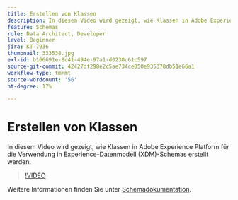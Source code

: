 ```yaml
---
title: Erstellen von Klassen
description: In diesem Video wird gezeigt, wie Klassen in Adobe Experience Platform für die Verwendung in Experience-Datenmodell (XDM)-Schemas erstellt werden.
feature: Schemas
role: Data Architect, Developer
level: Beginner
jira: KT-7936
thumbnail: 333538.jpg
exl-id: b106691e-8c41-494e-97a1-d0230d61c597
source-git-commit: 42427df298e2c5ae734ce050e935378db51e66a1
workflow-type: tm+mt
source-wordcount: '56'
ht-degree: 17%

---
```


# Erstellen von Klassen

In diesem Video wird gezeigt, wie Klassen in Adobe Experience Platform für die Verwendung in Experience-Datenmodell (XDM)-Schemas erstellt werden.

>[!VIDEO](https://video.tv.adobe.com/v/333538?quality=12&learn=on)

Weitere Informationen finden Sie unter [Schemadokumentation](https://experienceleague.adobe.com/docs/experience-platform/xdm/home.html?lang=de).
